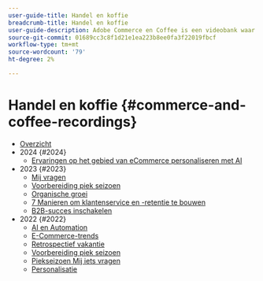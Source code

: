 ```yaml
---
user-guide-title: Handel en koffie
breadcrumb-title: Handel en koffie
user-guide-description: Adobe Commerce en Coffee is een videobank waar experts en collega's hun gedachten en ideeën over het gebruik van Adobe Commerce delen.
source-git-commit: 01689cc3c8f1d21e1ea223b8ee0fa3f22019fbcf
workflow-type: tm+mt
source-wordcount: '79'
ht-degree: 2%

---
```



# Handel en koffie {#commerce-and-coffee-recordings}

+ [Overzicht](overview.md)
+ 2024 {#2024}
   + [Ervaringen op het gebied van eCommerce personaliseren met AI](2024/personalize-ecommerce.md)
+ 2023 {#2023}
   + [Mij vragen](2023/ask-me-anything.md)
   + [Voorbereiding piek seizoen](2023/peak-season-prep.md)
   + [Organische groei](2023/organic-growth.md)
   + [7 Manieren om klantenservice en -retentie te bouwen](2023/loyalty-retention.md)
   + [B2B-succes inschakelen](2023/b2b.md)
+ 2022 {#2022}
   + [AI en Automation](2022/ai-and-automation.md)
   + [E-Commerce-trends](2022/ecommerce-trends.md)
   + [Retrospectief vakantie](2022/holiday.md)
   + [Voorbereiding piek seizoen](2022/peak-season-prep.md)
   + [Piekseizoen Mij iets vragen](2022/peak-season-ask-anything.md)
   + [Personalisatie](2022/personalization.md)

<!--+ Commerce Events {#commerce-events}
  + [Overview](commerce-events/overview.md)
  + 2022 {#2022}
    + [Top Tips and Tricks for Adobe Campaign Standard](customer-journeys/2022/tips-and-tricks.md)
    + [Develop and customize data models in Adobe [!DNL Campaign Classic]](customer-journeys/2022/data-models.md)

+ Data and insights {#commerce-release-updates}
  + [Overview](commerce-release-updates/overview.md)
  + 2022 {#2022}
    + [Innovations and trends](data-and-insights/2022/innovations.md)
    + [Sensei and Analysis Workspace](data-and-insights/2022/sensei.md)
    + [Personalize and automate with Adobe Target](data-and-insights/2022/personalize.md)
    + [Analytics and Target applications for Mobile and Apps](data-and-insights/2022/mobile-and-apps.md)
    + [Cross Device Analytics and Customer Journey Analytics](data-and-insights/2022/cross-device-analytics.md) -->